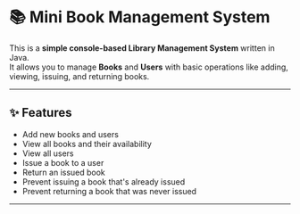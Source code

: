 # 📚 Mini Book Management System

This is a **simple console-based Library Management System** written in Java.  
It allows you to manage **Books** and **Users** with basic operations like adding, viewing, issuing, and returning books.

---

## ✨ Features
- Add new books and users
- View all books and their availability
- View all users
- Issue a book to a user
- Return an issued book
- Prevent issuing a book that's already issued
- Prevent returning a book that was never issued

---

